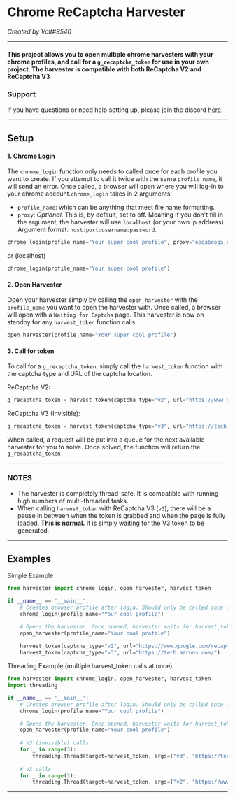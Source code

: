 # Chrome ReCaptcha Harvester
_Created by Volt#9540_

***
#### **This project allows you to open multiple chrome harvesters with your chrome profiles, and call for a `g_recaptcha_token` for use in your own project. The harvester is compatible with both ReCaptcha V2 and ReCaptcha V3**
### Support
If you have questions or need help setting up, please join the discord [here](https://discord.gg/2u2qCTXas5).

***
## Setup
#### 1. Chrome Login
The `chrome_login` function only needs to called once for each profile you want to create. If you attempt to call it twice with the same `profile_name`, it will send an error. Once called, a browser will open where you will log-in to your chrome account.`chrome_login` takes in 2 arguments:
- `profile_name`: which can be anything that meet file name formatting.
- `proxy`: _Optional_. This is, by default, set to off. Meaning if you don't fill in the argument, the harvester will use `localhost` (or your own ip address). Argument format: `host:port:username:password`.

```python
chrome_login(profile_name="Your super cool profile", proxy="oogabooga.com:10101:jon:smith")
```
or (localhost)
```python
chrome_login(profile_name="Your super cool profile")
```


#### 2. Open Harvester
Open your harvester simply by calling the `open_harvester` with the `profile_name` you want to open the harvester with. Once called, a browser will open with a `Waiting for Captcha` page. This harvester is now on standby for any `harvest_token` function calls.
```python
open_harvester(profile_name="Your super cool profile")
```

#### 3. Call for token
To call for a `g_recaptcha_token`, simply call the `harvest_token` function with the captcha type and URL of the captcha location.

ReCaptcha V2:
```python
g_recaptcha_token = harvest_token(captcha_type="v2", url="https://www.google.com/recaptcha/api2/demo")
```
ReCaptcha V3 (Invisible):
```python
g_recaptcha_token = harvest_token(captcha_type="v3", url="https://tech.aarons.com/")
```
When called, a request will be put into a queue for the next available harvester for you to solve. Once solved, the function will return the `g_recaptcha_token`
***
### NOTES
* The harvester is completely thread-safe. It is compatible with running high numbers of multi-threaded tasks.
* When calling `harvest_token` with ReCaptcha V3 (`v3`), there will be a pause in between when the token is grabbed and when the page is fully loaded. **This is normal.** It is simply waiting for the V3 token to be generated.
***
## Examples
Simple Example
```python
from harvester import chrome_login, open_harvester, harvest_token

if __name__ == '__main__':
    # Creates browser profile after login. Should only be called once with same profile name.
    chrome_login(profile_name="Your cool profile")

    # Opens the harvester. Once opened, harvester waits for harvest_token call.
    open_harvester(profile_name="Your cool profile")
    
    harvest_token(captcha_type="v2", url="https://www.google.com/recaptcha/api2/demo")
    harvest_token(captcha_type="v3", url="https://tech.aarons.com/")

```
Threading Example (multiple harvest_token calls at once)
```python
from harvester import chrome_login, open_harvester, harvest_token
import threading

if __name__ == '__main__':
    # Creates browser profile after login. Should only be called once with same profile name.
    chrome_login(profile_name="Your cool profile")

    # Opens the harvester. Once opened, harvester waits for harvest_token call.
    open_harvester(profile_name="Your cool profile")
    
    # V3 (invisible) calls
    for _ in range(3):
        threading.Thread(target=harvest_token, args=("v3", "https://tech.aarons.com/")).start()
    
    # V2 calls
    for _ in range(3):
        threading.Thread(target=harvest_token, args=("v2", "https://www.google.com/recaptcha/api2/demo"))

```
***

